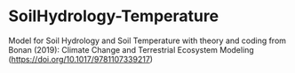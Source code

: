 # SoilHydrology-Temperature
Model for Soil Hydrology and Soil Temperature with theory and coding from Bonan (2019): Climate Change and Terrestrial Ecosystem Modeling (https://doi.org/10.1017/9781107339217)

